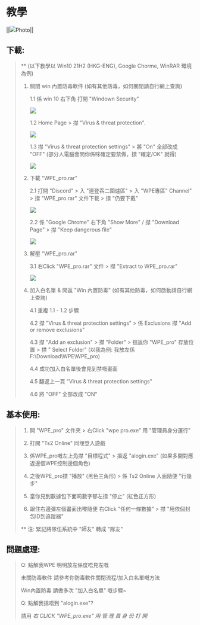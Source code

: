 # 教學

||<img src="#">Photo||

## 下載: 
> ** (以下教學以 Win10 21H2 (HKG-ENG), Google Chorme, WinRAR 環境為例)
>
> 1. 關閉 win 內置防毒軟件
> (如有其他防毒，如何關閉請自行網上查詢)
> 
>     1.1 係 win 10 右下角 打開 "Windown Security" 
>     
>     <img src="#">
>     
>     1.2 Home Page > 㩒 "Virus & threat protection".
>     
>     <img src="#">
>     
>     1.3 㩒 "Virus & threat protection settings" > 將 "On" 全部改成 "OFF"
>     (部分人電腦會問你係咪確定要禁做，㩒 "確定/OK" 就得)
>     
>     <img src="#">
> 
> 2. 下載 "WPE_pro.rar"
> 
>     2.1 打開 "Discord" > 入 "連登吞二圍爐區" > 入 "WPE專區" Channel" > 㩒 "WPE_pro.rar" 文件下載 > 㩒 "仍要下戴"
> 
>     <img src="#">
> 
>     2.2 係 "Google Chrome" 右下角 "Show More" / 㩒 "Download Page" > 㩒 "Keep dangerous file"
> 
>     <img src="#">
> 
> 3. 解壓 "WPE_pro.rar"
> 
>     3.1 右Click "WPE_pro.rar" 文件 > 㩒 "Extract to WPE_pro.rar\"
> 
>     <img src="#">
>     
> 4. 加入白名單 & 開返 "Win 內置防毒"
> (如有其他防毒，如何啟動請自行網上查詢)
>
>     4.1 重複 1.1 - 1.2 步驟
> 
>     4.2 㩒 "Virus & threat protection settings" > 係 Exclusions 㩒 "Add or remove exclusions"
>     
>     4.3 㩒 "Add an exclusion" > 㩒 "Folder" > 搵返你 "WPE_pro" 存放位置 > 㩒 " Select Folder"
>     (以我為例: 我放左係F:\Download\WPE\WPE_pro)
>     
>     4.4 成功加入白名單後會見到禁嘅畫面
>     
>     4.5 翻返上一頁 "Virus & threat protection settings"
>     
>     4.6 將 "OFF" 全部改成 "ON"
>     

## 基本使用:
> 
> 1. 開 "WPE_pro" 文件夾 > 右Click "wpe pro.exe" 用 "管理員身分運行"
> 
> 2. 打開 "Ts2 Online" 同埋登入遊戲
> 
> 3. 係WPE_pro嘅左上角㩒 "目標程式" > 搵返 "alogin.exe" (如果多開對應返邊個WPE控制邊個角色)
> 
> 4. 之後WPE_pro㩒 "播放" (黑色三角形) > 係 Ts2 Online 入面隨便 "行幾步"
> 
> 5. 當你見到數據包下面啲數字郁左㩒 "停止" (紅色正方形)
> 
> 6. 跟住右邊彈左個畫面出嚟隨便 右Click "任何一條數據" > 㩒 "用依個封包ID到追蹤器"
>
> ** 注: 緊記將隊伍系統中 "師友" 轉成 "隊友"

## 問題處理:
> 
> Q: 點解我WPE 明明放左係度唔見左嘅
> 
> 未關防毒軟件
> 請參考你防毒軟件關閉流程/加入白名單嘅方法
> 
> Win內置防毒
> 請做多次 "加入白名單" 嘅步驟~
>
> Q: 點解我搵唔到 "alogin.exe"?
> 
> 請用  *右 CLICK  "WPE_pro.exe" 用 管 理 員 身 份 打 開*
>
